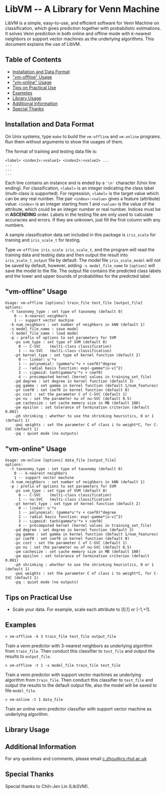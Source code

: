 # LibVM -- A Library for Venn Machine

LibVM is a simple, easy-to-use, and efficient software for Venn Machine on classification, which gives prediction together with probabilistic estimations. It solves Venn prediction in both online and offline mode with _k_-nearest neighbors or support vector machines as the underlying algorithms. This document explains the use of LibVM.

## Table of Contents

* [Installation and Data Format](#installation-and-data-format)
* ["vm-offline" Usage](#vm-offline-usage)
* ["vm-online" Usage](#vm-online-usage)
* [Tips on Practical Use](#tips-on-practical-use)
* [Examples](#examples)
* [Library Usage](#library-usage)
* [Additional Information](#additional-information)
* [Special Thanks](#special-thanks)

## Installation and Data Format

On Unix systems, type `make` to build the `vm-offline` and `vm-online` programs. Run them without arguments to show the usages of them.

The format of training and testing data file is:
```
<label> <index1>:<value1> <index2>:<value2> ...
...
...
...
```

Each line contains an instance and is ended by a `'\n'` character (Unix line ending). For classification, `<label>` is an integer indicating the class label (multi-class is supported). For regression, `<label>` is the target value which can be any real number. The pair `<index>:<value>` gives a feature (attribute) value: `<index>` is an integer starting from 1 and `<value>` is the value of the attribute, which could be an integer number or real number. Indices must be in **ASCENDING** order. Labels in the testing file are only used to calculate accuracies and errors. If they are unknown, just fill the first column with any numbers.

A sample classification data set included in this package is `iris_scale` for training and `iris_scale_t` for testing.

Type `vm-offline iris_scale iris_scale_t`, and the program will read the training data and testing data and then output the result into `iris_scale_t_output` file by default. The model file `iris_scale_model` will not be saved by default, however, adding `-s model_file_name` to `[option]` will save the model to the file. The output file contains the predicted class labels and the lower and upper bounds of probabilities for the predicted label.

## "vm-offline" Usage
```
Usage: vm-offline [options] train_file test_file [output_file]
options:
  -t taxonomy_type : set type of taxonomy (default 0)
    0 -- k-nearest neighbors
    1 -- support vector machine
  -k num_neighbors : set number of neighbors in kNN (default 1)
  -s model_file_name : save model
  -l model_file_name : load model
  -p : prefix of options to set parameters for SVM
    -ps svm_type : set type of SVM (default 0)
      0 -- C-SVC    (multi-class classification)
      1 -- nu-SVC   (multi-class classification)
    -pt kernel_type : set type of kernel function (default 2)
      0 -- linear: u'*v
      1 -- polynomial: (gamma*u'*v + coef0)^degree
      2 -- radial basis function: exp(-gamma*|u-v|^2)
      3 -- sigmoid: tanh(gamma*u'*v + coef0)
      4 -- precomputed kernel (kernel values in training_set_file)
    -pd degree : set degree in kernel function (default 3)
    -pg gamma : set gamma in kernel function (default 1/num_features)
    -pr coef0 : set coef0 in kernel function (default 0)
    -pc cost : set the parameter C of C-SVC (default 1)
    -pn nu : set the parameter nu of nu-SVC (default 0.5)
    -pm cachesize : set cache memory size in MB (default 100)
    -pe epsilon : set tolerance of termination criterion (default 0.001)
    -ph shrinking : whether to use the shrinking heuristics, 0 or 1 (default 1)
    -pwi weights : set the parameter C of class i to weight*C, for C-SVC (default 1)
    -pq : quiet mode (no outputs)
```

## "vm-online" Usage
```
Usage: vm-online [options] data_file [output_file]
options:
  -t taxonomy_type : set type of taxonomy (default 0)
    0 -- k-nearest neighbors
    1 -- support vector machine
  -k num_neighbors : set number of neighbors in kNN (default 1)
  -p : prefix of options to set parameters for SVM
    -ps svm_type : set type of SVM (default 0)
      0 -- C-SVC    (multi-class classification)
      1 -- nu-SVC   (multi-class classification)
    -pt kernel_type : set type of kernel function (default 2)
      0 -- linear: u'*v
      1 -- polynomial: (gamma*u'*v + coef0)^degree
      2 -- radial basis function: exp(-gamma*|u-v|^2)
      3 -- sigmoid: tanh(gamma*u'*v + coef0)
      4 -- precomputed kernel (kernel values in training_set_file)
    -pd degree : set degree in kernel function (default 3)
    -pg gamma : set gamma in kernel function (default 1/num_features)
    -pr coef0 : set coef0 in kernel function (default 0)
    -pc cost : set the parameter C of C-SVC (default 1)
    -pn nu : set the parameter nu of nu-SVC (default 0.5)
    -pm cachesize : set cache memory size in MB (default 100)
    -pe epsilon : set tolerance of termination criterion (default 0.001)
    -ph shrinking : whether to use the shrinking heuristics, 0 or 1 (default 1)
    -pwi weights : set the parameter C of class i to weight*C, for C-SVC (default 1)
    -pq : quiet mode (no outputs)
```

## Tips on Practical Use
* Scale your data. For example, scale each attribute to [0,1] or [-1,+1].

## Examples
```
> vm-offline -k 3 train_file test_file output_file
```

Train a venn predictor with 3-nearest neighbors as underlying algorithm from `train_file`. Then conduct this classifier to `test_file` and output the results to `output_file`.

```
> vm-offline -t 1 -s model_file train_file test_file
```

Train a venn predictor with support vector machines as underlying algorithm from `train_file`. Then conduct this classifier to `test_file` and output the results to the default output file, also the model will be saved to file `model_file`.

```
> vm-online -t 1 data_file
```

Train an online venn predictor classifier with support vector machine as underlying algorithm.

## Library Usage

## Additional Information
For any questions and comments, please email c.zhou@cs.rhul.ac.uk

## Special Thanks
Special thanks to Chih-Jen Lin (LibSVM).